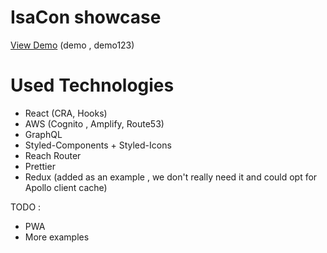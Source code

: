 # IsaCon showcase

[View Demo](https://www.isacon.be/)
(demo , demo123)

# Used Technologies

- React (CRA, Hooks)
- AWS (Cognito , Amplify, Route53)
- GraphQL
- Styled-Components + Styled-Icons
- Reach Router
- Prettier
- Redux (added as an example , we don't really need it and could opt for Apollo client cache)

TODO : 
- PWA
- More examples
